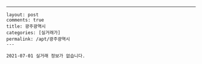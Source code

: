 ---
    layout: post
    comments: true
    title: 광주광역시
    categories: [실거래가]
    permalink: /apt/광주광역시
    ---

    2021-07-01 실거래 정보가 없습니다.

    